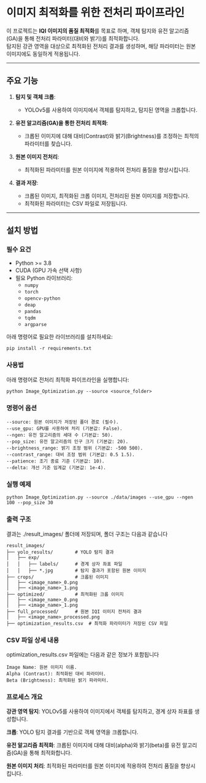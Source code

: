 # 이미지 최적화를 위한 전처리 파이프라인

이 프로젝트는 **IQI 이미지의 품질 최적화**를 목표로 하며, 객체 탐지와 유전 알고리즘(GA)을 통해 전처리 파라미터(대비와 밝기)를 최적화합니다.  
탐지된 강관 영역을 대상으로 최적화된 전처리 결과를 생성하며, 해당 파라미터는 원본 이미지에도 동일하게 적용됩니다.

---

## 주요 기능

1. **탐지 및 객체 크롭**:
   - YOLOv5를 사용하여 이미지에서 객체를 탐지하고, 탐지된 영역을 크롭합니다.

2. **유전 알고리즘(GA)을 통한 전처리 최적화**:
   - 크롭된 이미지에 대해 대비(Contrast)와 밝기(Brightness)를 조정하는 최적의 파라미터를 찾습니다.

3. **원본 이미지 전처리**:
   - 최적화된 파라미터를 원본 이미지에 적용하여 전처리 품질을 향상시킵니다.

4. **결과 저장**:
   - 크롭된 이미지, 최적화된 크롭 이미지, 전처리된 원본 이미지를 저장합니다.
   - 최적화된 파라미터는 CSV 파일로 저장됩니다.

---

## 설치 방법

### 필수 요건

- Python >= 3.8
- CUDA (GPU 가속 선택 사항)
- 필요 Python 라이브러리:
  - `numpy`
  - `torch`
  - `opencv-python`
  - `deap`
  - `pandas`
  - `tqdm`
  - `argparse`

아래 명령어로 필요한 라이브러리를 설치하세요:

```
pip install -r requirements.txt
```
### 사용법

아래 명령어로 전처리 최적화 파이프라인을 실행합니다:
```
python Image_Optimization.py --source <source_folder> 
```

### 명령어 옵션
```
--source: 원본 이미지가 저장된 폴더 경로 (필수).
--use_gpu: GPU를 사용하여 처리 (기본값: False).
--ngen: 유전 알고리즘의 세대 수 (기본값: 50).
--pop_size: 유전 알고리즘의 인구 크기 (기본값: 20).
--brightness_range: 밝기 조정 범위 (기본값: -500 500).
--contrast_range: 대비 조정 범위 (기본값: 0.5 1.5).
--patience: 조기 종료 기준 (기본값: 10).
--delta: 개선 기준 임계값 (기본값: 1e-4).
```

### 실행 예제
```
python Image_Optimization.py --source ./data/images --use_gpu --ngen 100 --pop_size 30
```
### 출력 구조

결과는 ./result_images/ 폴더에 저장되며, 폴더 구조는 다음과 같습니다
```
result_images/
├── yolo_results/        # YOLO 탐지 결과
│   ├── exp/
│   │   ├── labels/      # 경계 상자 좌표 파일
│   │   ├── *.jpg        # 탐지 결과가 포함된 원본 이미지
├── crops/               # 크롭된 이미지
│   ├── <image_name>_0.png
│   ├── <image_name>_1.png
├── optimized/           # 최적화된 크롭 이미지
│   ├── <image_name>_0.png
│   ├── <image_name>_1.png
├── full_processed/      # 원본 IQI 이미지 전처리 결과
│   ├── <image_name>_processed.png
├── optimization_results.csv  # 최적화 파라미터가 저장된 CSV 파일
```
### CSV 파일 상세 내용

optimization_results.csv 파일에는 다음과 같은 정보가 포함됩니다
```
Image Name: 원본 이미지 이름.
Alpha (Contrast): 최적화된 대비 파라미터.
Beta (Brightness): 최적화된 밝기 파라미터.
```

### 프로세스 개요
**강관 영역 탐지**: YOLOv5를 사용하여 이미지에서 객체를 탐지하고, 경계 상자 좌표를 생성합니다.

**크롭**: YOLO 탐지 결과를 기반으로 객체 영역을 크롭합니다.

**유전 알고리즘 최적화**: 크롭된 이미지에 대해 대비(alpha)와 밝기(beta)를 유전 알고리즘(GA)을 통해 최적화합니다.

**원본 이미지 처리**: 최적화된 파라미터를 원본 이미지에 적용하여 전처리 품질을 향상시킵니다.
